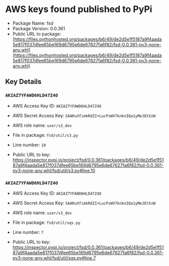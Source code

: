 # AWS keys found published to PyPi

* Package Name: fsd
* Package Version: 0.0.361
* Public URL to package: [https://files.pythonhosted.org/packages/b6/49/de2d5e1f5187a9f4aada5e817f037dfee65be169d6795e6de67627fa6f82/fsd-0.0.361-py3-none-any.whl](https://files.pythonhosted.org/packages/b6/49/de2d5e1f5187a9f4aada5e817f037dfee65be169d6795e6de67627fa6f82/fsd-0.0.361-py3-none-any.whl)

## Key Details

### `AKIAZ7YFAWD6HLD47Z4O`

* AWS Access Key ID: `AKIAZ7YFAWD6HLD47Z4O`
* AWS Secret Access Key: `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` 
* AWS role name: `user/s3_dev`
* File in package: `fsd/util/s3.py`
* Line number: `10`

* Public URL to key: https://inspector.pypi.io/project/fsd/0.0.361/packages/b6/49/de2d5e1f5187a9f4aada5e817f037dfee65be169d6795e6de67627fa6f82/fsd-0.0.361-py3-none-any.whl/fsd/util/s3.py#line.10



### `AKIAZ7YFAWD6HLD47Z4O`

* AWS Access Key ID: `AKIAZ7YFAWD6HLD47Z4O`
* AWS Secret Access Key: `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` 
* AWS role name: `user/s3_dev`
* File in package: `fsd/util/sqs.py`
* Line number: `7`

* Public URL to key: https://inspector.pypi.io/project/fsd/0.0.361/packages/b6/49/de2d5e1f5187a9f4aada5e817f037dfee65be169d6795e6de67627fa6f82/fsd-0.0.361-py3-none-any.whl/fsd/util/sqs.py#line.7



